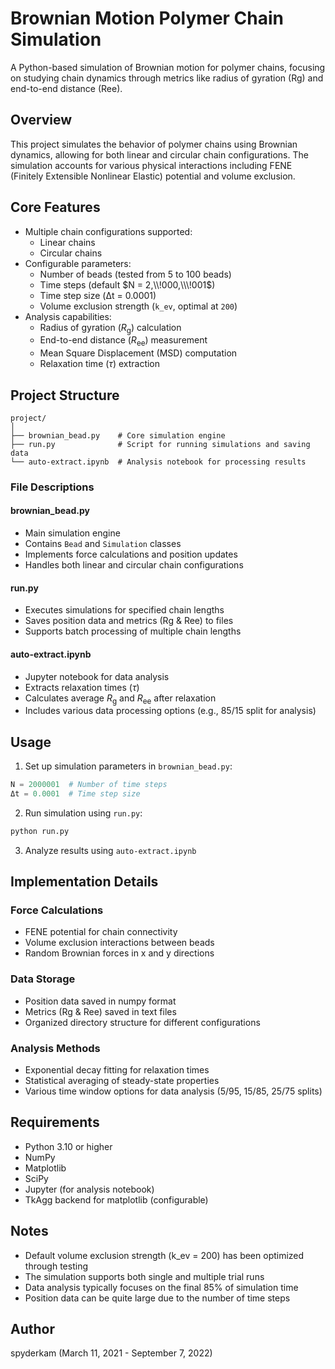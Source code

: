 # Brownian Motion Polymer Chain Simulation

A Python-based simulation of Brownian motion for polymer chains, focusing on studying chain dynamics through metrics like radius of gyration (Rg) and end-to-end distance (Ree).

## Overview

This project simulates the behavior of polymer chains using Brownian dynamics, allowing for both linear and circular chain configurations. The simulation accounts for various physical interactions including FENE (Finitely Extensible Nonlinear Elastic) potential and volume exclusion.

## Core Features

- Multiple chain configurations supported:
  - Linear chains
  - Circular chains
- Configurable parameters:
  - Number of beads (tested from $5$ to $100$ beads)
  - Time steps (default $N = 2,\\!000,\\\!001$)
  - Time step size (Δt = 0.0001)
  - Volume exclusion strength (`k_ev`, optimal at `200`)
- Analysis capabilities:
  - Radius of gyration ($R_{\mathrm{g}}$) calculation
  - End-to-end distance ($R_{\mathrm{ee}}$) measurement
  - Mean Square Displacement ($\mathrm{MSD}$) computation
  - Relaxation time ($\tau$) extraction

## Project Structure

```
project/
│
├── brownian_bead.py    # Core simulation engine
├── run.py              # Script for running simulations and saving data
└── auto-extract.ipynb  # Analysis notebook for processing results
```

### File Descriptions

#### brownian_bead.py
- Main simulation engine
- Contains `Bead` and `Simulation` classes
- Implements force calculations and position updates
- Handles both linear and circular chain configurations

#### run.py
- Executes simulations for specified chain lengths
- Saves position data and metrics (Rg & Ree) to files
- Supports batch processing of multiple chain lengths

#### auto-extract.ipynb
- Jupyter notebook for data analysis
- Extracts relaxation times ($\tau$)
- Calculates average $R_{\mathrm{g}}$ and $R_{\mathrm{ee}}$ after relaxation
- Includes various data processing options (e.g., 85/15 split for analysis)

## Usage

1. Set up simulation parameters in `brownian_bead.py`:
```python
N = 2000001  # Number of time steps
Δt = 0.0001  # Time step size
```

2. Run simulation using `run.py`:
```python
python run.py
```

3. Analyze results using `auto-extract.ipynb`

## Implementation Details

### Force Calculations
- FENE potential for chain connectivity
- Volume exclusion interactions between beads
- Random Brownian forces in x and y directions

### Data Storage
- Position data saved in numpy format
- Metrics (Rg & Ree) saved in text files
- Organized directory structure for different configurations

### Analysis Methods
- Exponential decay fitting for relaxation times
- Statistical averaging of steady-state properties
- Various time window options for data analysis (5/95, 15/85, 25/75 splits)

## Requirements

- Python 3.10 or higher
- NumPy
- Matplotlib
- SciPy
- Jupyter (for analysis notebook)
- TkAgg backend for matplotlib (configurable)

## Notes

- Default volume exclusion strength (k_ev = 200) has been optimized through testing
- The simulation supports both single and multiple trial runs
- Data analysis typically focuses on the final 85% of simulation time
- Position data can be quite large due to the number of time steps

## Author

spyderkam (March 11, 2021 - September 7, 2022)

